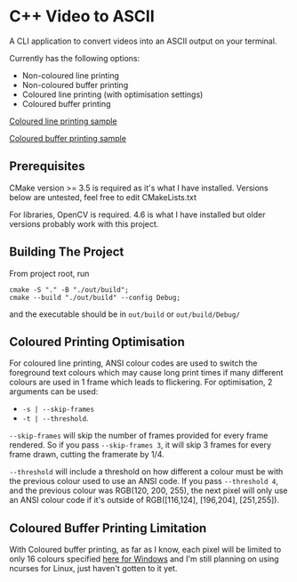 # C++ Video to ASCII

A CLI application to convert videos into an ASCII output on your terminal.

Currently has the following options:
- Non-coloured line printing
- Non-coloured buffer printing
- Coloured line printing (with optimisation settings)
- Coloured buffer printing

[Coloured line printing sample](https://www.youtube.com/watch?v=H09VKJ3H3Lk)

[Coloured buffer printing sample](https://www.youtube.com/watch?v=KUX2ZvlXs1w)

## Prerequisites
CMake version >= 3.5 is required as it's what I have installed. Versions below are untested, feel free to edit CMakeLists.txt

For libraries, OpenCV is required. 4.6 is what I have installed but older versions probably work with this project.

## Building The Project
From project root, run
```
cmake -S "." -B "./out/build";
cmake --build "./out/build" --config Debug;
```
and the executable should be in `out/build` or `out/build/Debug/`

## Coloured Printing Optimisation
For coloured line printing, ANSI colour codes are used to switch the foreground text colours which may cause long print times if many different colours are used in 1 frame which leads to flickering. For optimisation, 2 arguments can be used: 
- `-s | --skip-frames` 
- `-t | --threshold`.

`--skip-frames` will skip the number of frames provided for every frame rendered. So if you pass `--skip-frames 3`, it will skip 3 frames for every frame drawn, cutting the framerate by 1/4.

`--threshold` will include a threshold on how different a colour must be with the previous colour used to use an ANSI code. If you pass `--threshold 4`, and the previous colour was RGB(120, 200, 255), the next pixel will only use an ANSI colour code if it's outside of RGB([116,124], [196,204], [251,255]). 

## Coloured Buffer Printing Limitation
With Coloured buffer printing, as far as I know, each pixel will be limited to only 16 colours specified [here for Windows](https://learn.microsoft.com/en-us/windows/console/char-info-str) and I'm still planning on using ncurses for Linux, just haven't gotten to it yet.
